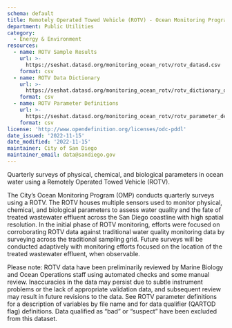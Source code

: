 ```yaml
---
schema: default
title: Remotely Operated Towed Vehicle (ROTV) - Ocean Monitoring Program
department: Public Utilities
category:
  - Energy & Environment
resources:
  - name: ROTV Sample Results
    url: >-
      https://seshat.datasd.org/monitoring_ocean_rotv/rotv_datasd.csv
    format: csv
  - name: ROTV Data Dictionary
    url: >-
      https://seshat.datasd.org/monitoring_ocean_rotv/rotv_dictionary_datasd.csv
    format: csv
  - name: ROTV Parameter Definitions
    url: >-
      https://seshat.datasd.org/monitoring_ocean_rotv/rotv_parameter_definitions_datasd.csv
    format: csv
license: 'http://www.opendefinition.org/licenses/odc-pddl'
date_issued: '2022-11-15'
date_modified: '2022-11-15'
maintainer: City of San Diego
maintainer_email: data@sandiego.gov
---
```

Quarterly surveys of physical, chemical, and biological parameters in ocean water using a Remotely Operated Towed Vehicle (ROTV). 
<!--more-->
The City’s Ocean Monitoring Program (OMP) conducts quarterly surveys using a ROTV. The ROTV houses multiple sensors used to monitor physical, chemical, and biological parameters to assess water quality and the fate of treated wastewater effluent across the San Diego coastline with high spatial resolution. In the initial phase of ROTV monitoring, efforts were focused on corroborating ROTV data against traditional water quality monitoring data by surveying across the traditional sampling grid. Future surveys will be conducted adaptively with monitoring efforts focused on the location of the treated wastewater effluent, when observable.

Please note: ROTV data have been preliminarily reviewed by Marine Biology and Ocean Operations staff using automated checks and some manual review. Inaccuracies in the data may persist due to subtle instrument problems or the lack of appropriate validation data, and subsequent review may result in future revisions to the data. See ROTV parameter definitions for a description of variables by file name and for data qualifier (QARTOD flag) definitions. Data qualified as “bad” or “suspect” have been excluded from this dataset.
